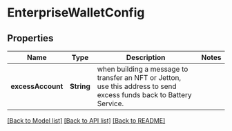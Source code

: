 # EnterpriseWalletConfig

## Properties
Name | Type | Description | Notes
------------ | ------------- | ------------- | -------------
**excessAccount** | **String** | when building a message to transfer an NFT or Jetton, use this address to send excess funds back to Battery Service. | 

[[Back to Model list]](../README.md#documentation-for-models) [[Back to API list]](../README.md#documentation-for-api-endpoints) [[Back to README]](../README.md)


